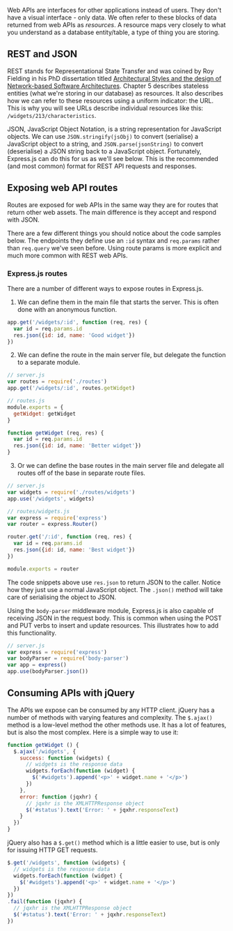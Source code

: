 Web APIs are interfaces for other applications instead of users. They don't have a visual interface - only data. We often refer to these blocks of data returned from web APIs as _resources_. A resource maps very closely to what you understand as a database entity/table, a type of thing you are storing.


## REST and JSON

REST stands for Representational State Transfer and was coined by Roy Fielding in his PhD dissertation titled [Architectural Styles and the design of Network-based Software Architectures](https://www.ics.uci.edu/~fielding/pubs/dissertation/top.htm). Chapter 5 describes stateless entities (what we're storing in our database) as resources. It also describes how we can refer to these resources using a uniform indicator: the URL. This is why you will see URLs describe individual resources like this: `/widgets/213/characteristics`.

JSON, JavaScript Object Notation, is a string representation for JavaScript objects. We can use `JSON.stringify(jsObj)` to convert (serialise) a JavaScript object to a string, and `JSON.parse(jsonString)` to convert (deserialise) a JSON string back to a JavaScript object. Fortunately, Express.js can do this for us as we'll see below. This is the recommended (and most common) format for REST API requests and responses.


## Exposing web API routes

Routes are exposed for web APIs in the same way they are for routes that return other web assets. The main difference is they accept and respond with JSON. 

There are a few different things you should notice about the code samples below. The endpoints they define use an `:id` syntax and `req.params` rather than `req.query` we've seen before. Using route params is more explicit and much more common with REST web APIs.

### Express.js routes

There are a number of different ways to expose routes in Express.js. 

1. We can define them in the main file that starts the server. This is often done with an anonymous function.

  ```js
  app.get('/widgets/:id', function (req, res) {
    var id = req.params.id
    res.json({id: id, name: 'Good widget'})
  })
  ```

2. We can define the route in the main server file, but delegate the function to a separate module.

  ```js
  // server.js
  var routes = require('./routes')
  app.get('/widgets/:id', routes.getWidget)

  // routes.js
  module.exports = {
    getWidget: getWidget
  }

  function getWidget (req, res) {
    var id = req.params.id
    res.json({id: id, name: 'Better widget'})
  }
```

3. Or we can define the base routes in the main server file and delegate all routes off of the base in separate route files.

  ```js
  // server.js
  var widgets = require('./routes/widgets')
  app.use('/widgets', widgets)

  // routes/widgets.js
  var express = require('express')
  var router = express.Router()

  router.get('/:id', function (req, res) {
    var id = req.params.id
    res.json({id: id, name: 'Best widget'})
  })
  
  module.exports = router
  ```

The code snippets above use `res.json` to return JSON to the caller. Notice how they just use a normal JavaScript object. The `.json()` method will take care of serialising the object to JSON.

Using the `body-parser` middleware module, Express.js is also capable of receiving JSON in the request body. This is common when using the POST and PUT verbs to insert and update resources. This illustrates how to add this functionality.

```js
// server.js
var express = require('express')
var bodyParser = require('body-parser')
var app = express()
app.use(bodyParser.json())
```

## Consuming APIs with jQuery

The APIs we expose can be consumed by any HTTP client. jQuery has a number of methods with varying features and complexity. The `$.ajax()` method is a low-level method the other methods use. It has a lot of features, but is also the most complex. Here is a simple way to use it:

```js
function getWidget () {
  $.ajax('/widgets', {
    success: function (widgets) {
      // widgets is the response data
      widgets.forEach(function (widget) {
        $('#widgets').append('<p>' + widget.name + '</p>')
      })
    },
    error: function (jqxhr) {
      // jqxhr is the XMLHTTPResponse object
      $('#status').text('Error: ' + jqxhr.responseText)
    }
  })
}
```

jQuery also has a `$.get()` method which is a little easier to use, but is only for issuing HTTP GET requests.

```js
$.get('/widgets', function (widgets) {
  // widgets is the response data
  widgets.forEach(function (widget) {
    $('#widgets').append('<p>' + widget.name + '</p>')
  })
})
.fail(function (jqxhr) {
  // jqxhr is the XMLHTTPResponse object
  $('#status').text('Error: ' + jqxhr.responseText)
})
```

